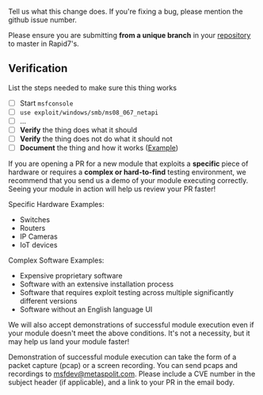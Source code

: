 Tell us what this change does. If you're fixing a bug, please mention
the github issue number.

Please ensure you are submitting **from a unique branch** in your [repository](https://github.com/rapid7/metasploit-framework/pull/11086#issuecomment-445506416) to master in Rapid7's.

## Verification

List the steps needed to make sure this thing works

- [ ] Start `msfconsole`
- [ ] `use exploit/windows/smb/ms08_067_netapi`
- [ ] ...
- [ ] **Verify** the thing does what it should
- [ ] **Verify** the thing does not do what it should not
- [ ] **Document** the thing and how it works ([Example](https://github.com/rapid7/metasploit-framework/blob/master/documentation/modules/post/multi/gather/aws_keys.md))

If you are opening a PR for a new module that exploits a **specific** piece of hardware or requires a **complex or hard-to-find** testing environment, we recommend that you send us a demo of your module executing correctly. Seeing your module in action will help us review your PR faster!

Specific Hardware Examples:
* Switches
* Routers
* IP Cameras
* IoT devices

Complex Software Examples:
* Expensive proprietary software
* Software with an extensive installation process
* Software that requires exploit testing across multiple significantly different versions
* Software without an English language UI

We will also accept demonstrations of successful module execution even if your module doesn't meet the above conditions. It's not a necessity, but it may help us land your module faster!

Demonstration of successful module execution can take the form of a packet capture (pcap) or a screen recording. You can send pcaps and recordings to [msfdev@metaspolit.com](mailto:msfdev@metaspolit.com). Please include a CVE number in the subject header (if applicable), and a link to your PR in the email body.
